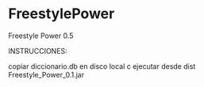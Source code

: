 # FreestylePower
Freestyle Power 0.5

INSTRUCCIONES:

copiar diccionario.db en disco local c
ejecutar desde dist Freestyle_Power_0.1.jar
